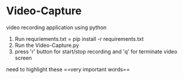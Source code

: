 # Video-Capture
video recording application using python

1. Run requriements.txt = pip install -r requirements.txt
2. Run the Video-Capture.py 
3. press 'r' button for start/stop recording and 'q' for terminate video screen

need to highlight these ==very important words==
